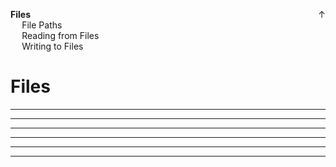 <link rel="stylesheet" href="{{baseUrl}}/css/programming.css">

<div class="website-content">
<div id="toc">

<span style="float:right">[<span class="glyphicon glyphicon-home" aria-hidden="true"></span> ↑](../index.html)</span>
* [**Files**](#files)
  * [File Paths](#file-paths)
  * [Reading from Files](#reading-from-files)
  * [Writing to Files](#writing-to-files)

  
</div>
<div id="main">

# Files

<include src="../files-paths/text.md" /><hr><hr>
<include src="../files-reading/text.md" /><hr><hr>
<include src="../files-writing/text.md" /><hr><hr>

</div>
</div>